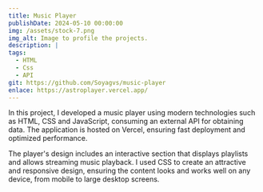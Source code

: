 ```yaml
---
title: Music Player
publishDate: 2024-05-10 00:00:00
img: /assets/stock-7.png
img_alt: Image to profile the projects.
description: |
tags:
  - HTML
  - Css
  - API
git: https://github.com/Soyagvs/music-player
enlace: https://astroplayer.vercel.app/
---
```

In this project, I developed a music player using modern technologies such as HTML, CSS and JavaScript, consuming an external API for obtaining data. The application is hosted on Vercel, ensuring fast deployment and optimized performance.

The player's design includes an interactive section that displays playlists and allows streaming music playback. I used CSS to create an attractive and responsive design, ensuring the content looks and works well on any device, from mobile to large desktop screens.